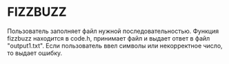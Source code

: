 # FIZZBUZZ
Пользователь заполняет файл нужной последовательностью. Функция fizzbuzz  находится в code.h, принимает файл и выдает ответ в файл "output1.txt". Если пользователь ввел символы или некорректное число, то выдает ошибку.
